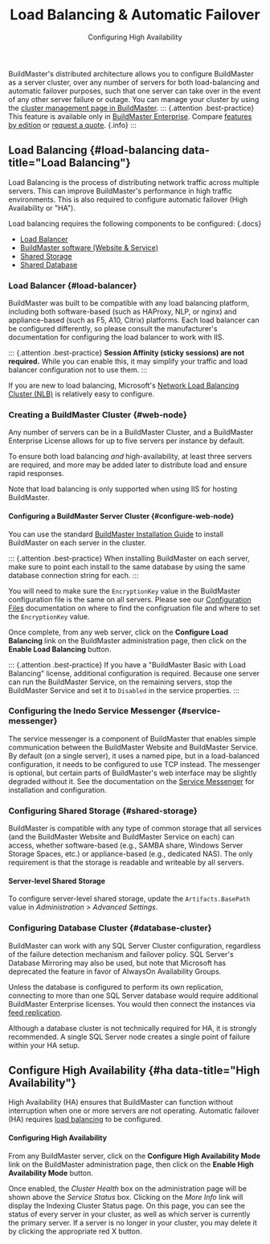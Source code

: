 ﻿---
title: Load Balancing & Automatic Failover
subtitle: Configuring High Availability
sequence: 400
keywords: buildmaster, installation
show-headings-in-nav: true
---

BuildMaster's distributed architecture allows you to configure BuildMaster as a server cluster, over any number of servers for both load-balancing and automatic failover purposes, such that one server can take over in the event of any other server failure or outage. You can manage your cluster by using the [cluster management page in BuildMaster](/docs/buildmaster/administration/cluster-management).
::: {.attention .best-practice}
This feature is available only in [BuildMaster Enterprise](https://inedo.com/buildmaster/enterprise/). Compare [features by edition](/docs/buildmaster/administration/license) or [request a quote](https://inedo.com/buildmaster/pricing/request-quote). {.info}
:::

## Load Balancing {#load-balancing data-title="Load Balancing"}

Load Balancing is the process of distributing network traffic across multiple servers. This can improve BuildMaster's performance in high traffic environments. This is also required to configure automatic failover (High Availability or "HA"). 

Load balancing requires the following components to be configured:
{.docs}
- [Load Balancer](#load-balancer)
- [BuildMaster software (Website & Service)](#web-node)
- [Shared Storage](#shared-storage)
- [Shared Database](#database-cluster)

### Load Balancer {#load-balancer}

BuildMaster was built to be compatible with any load balancing platform, including both software-based (such as HAProxy, NLP, or nginx) and appliance-based (such as F5, A10, Citrix) platforms. Each load balancer can be configured differently, so please consult the manufacturer's documentation for configuring the load balancer to work with IIS.

::: {.attention .best-practice}
**Session Affinity (sticky sessions) are not required.** While you can enable this, it may simplify your traffic and load balancer configuration not to use them.
:::

If you are new to load balancing, Microsoft's [Network Load Balancing Cluster (NLB)](https://technet.microsoft.com/en-us/library/cc771008.aspx) is relatively easy to configure.


### Creating a BuildMaster Cluster {#web-node}

Any number of servers can be in a BuildMaster Cluster, and a BuildMaster Enterprise License allows for up to five servers per instance by default.

To ensure both load balancing *and* high-availability, at least three servers are required, and more may be added later to distribute load and ensure rapid responses.

Note that load balancing is only supported when using IIS for hosting BuildMaster.

#### Configuring a BuildMaster Server Cluster {#configure-web-node}

You can use the standard [BuildMaster Installation Guide](/docs/buildmaster/installation/installation-guide) to install BuildMaster on each server in the cluster.

::: {.attention .best-practice}
When installing BuildMaster on each server, make sure to point each install to the same database by using the same database connection string for each.
:::

You will need to make sure the `EncryptionKey` value in the BuildMaster configuration file is the same on all servers.  Please see our [Configuration Files](/docs/buildmaster/installation/config-files) documentation on where to find the configruation file and where to set the `EncryptionKey` value.

Once complete, from any web server, click on the **Configure Load Balancing** link on the BuildMaster administration page, then click on the **Enable Load Balancing** button.

::: {.attention .best-practice}
If you have a "BuildMaster Basic with Load Balancing" license, additional configuration is required.
Because one server can run the BuildMaster Service, on the remaining servers, stop the BuildMaster Service and set it to `Disabled` in the service properties.
:::

### Configuring the Inedo Service Messenger {#service-messenger}

The service messenger is a component of BuildMaster that enables simple communication between the BuildMaster Website and BuildMaster Service. By default (on a single server), it uses a named pipe, but in a load-balanced configuration, it needs to be configured to use TCP instead. The messenger is optional, but certain parts of BuildMaster's web interface may be slightly degraded without it. See the documentation on the [Service Messenger](/docs/buildmaster/installation/installation-guide/service-messenger) for installation and configuration.

### Configuring Shared Storage {#shared-storage}

BuildMaster is compatible with any type of common storage that all services (and the BuildMaster Website and BuildMaster Service on each) can access, whether software-based (e.g., SAMBA share, Windows Server Storage Spaces, etc.) or appliance-based (e.g., dedicated NAS). The only requirement is that the storage is readable and writeable by all servers.

#### Server-level Shared Storage

To configure server-level shared storage, update the `Artifacts.BasePath` value in _Administration > Advanced Settings_.

### Configuring Database Cluster {#database-cluster}

BuildMaster can work with any SQL Server Cluster configuration, regardless of the failure detection mechanism and failover policy. SQL Server's Database Mirroring may also be used, but note that Microsoft has deprecated the feature in favor of AlwaysOn Availability Groups. 

Unless the database is configured to perform its own replication, connecting to more than one SQL Server database would require additional BuildMaster Enterprise licenses. You would then connect the instances via [feed replication](/docs/buildmaster/advanced/feed-replication).

Although a database cluster is not technically required for HA, it is strongly recommended. A single SQL Server node creates a single point of failure within your HA setup. 


## Configure High Availability {#ha data-title="High Availability"}

High Availability (HA) ensures that BuildMaster can function without interruption when one or more servers are not operating. Automatic failover (HA) requires [load balancing](#load-balancing) to be configured.

#### Configuring High Availability 

From any BuildMaster server, click on the **Configure High Availability Mode** link on the BuildMaster administration page, then click on the **Enable High Availability Mode** button.

Once enabled, the *Cluster Health* box on the administration page will be shown above the *Service Status* box. Clicking on the *More Info* link will display the Indexing Cluster Status page. On this page, you can see the status of every server in your cluster, as well as which server is currently the primary server. If a server is no longer in your cluster, you may delete it by clicking the appropriate red X button.
